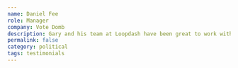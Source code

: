 ```yaml
---
name: Daniel Fee
role: Manager
company: Vote Domb
description: Gary and his team at Loopdash have been great to work with -- great design, thoughtful strategy, and responsive service. Really recommend them and will work with them again.
permalink: false
category: political
tags: testimonials
---
```

